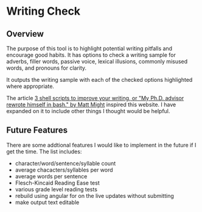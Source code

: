 # Writing Check

## Overview

The purpose of this tool is to highlight potential writing pitfalls and encourage good habits. It has options to check a writing sample for adverbs, filler words, passive voice, lexical illusions, commonly misused words, and pronouns for clarity. 

It outputs the writing sample with each of the checked options highlighted where appropriate. 

The article [3 shell scripts to improve your writing, or "My Ph.D. advisor rewrote himself in bash." by Matt Might](http://matt.might.net/articles/shell-scripts-for-passive-voice-weasel-words-duplicates/) inspired this website. I have expanded on it to include other things I thought would be helpful. 

## Future Features

There are some addtional features I would like to implement in the future if I get the time. The list includes:

* character/word/sentence/syllable count
* average chacacters/syllables per word
* average words per sentence
* Flesch-Kincaid Reading Ease test
* various grade level reading tests
* rebuild using angular for on the live updates without submitting
* make output text editable

